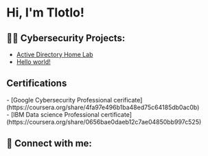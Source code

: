 <h1>Hi, I'm Tlotlo! </h2>

<h2>👨‍💻 Cybersecurity Projects:</h2>

- [Active Directory Home Lab](https://www.youtube.com/watch?v=a83ASGn_V_s)
- [Hello world!](https://www.youtube.com/watch?v=a83ASGn_V_s)
<h2>Certifications</h2>
- [Google Cybersecurity Professional cerificate](https://coursera.org/share/4fa97e496b1ba48ed75c64185db0ac0b)<br>
- [IBM Data science Professional certificate](https://coursera.org/share/0656bae0daeb12c7ae04850bb997c525)



<h2> 🤳 Connect with me:</h2>


[twitter]: https://twitter.com/joshmadakor
[youtube]: https://www.youtube.com/c/joshmadakor
[instagram]: https://www.instagram.com/joshmadakor/
[linkedin]: https://linkedin.com/in/joshmadakor

<!--
**joshmadakor1/joshmadakor1** is a ✨ _special_ ✨ repository because its `README.md` (this file) appears on your GitHub profile.

Here are some ideas to get you started:

- 🔭 I’m currently working on ...
- 🌱 I’m currently learning ...
- 👯 I’m looking to collaborate on ...
- 🤔 I’m looking for help with ...
- 💬 Ask me about ...
- 📫 How to reach me: ...
- 😄 Pronouns: ...
- ⚡ Fun fact: ...
-->
